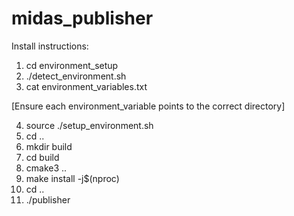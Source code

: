 # midas_publisher
Install instructions:
1. cd environment_setup
2. ./detect_environment.sh
3. cat environment_variables.txt
  
[Ensure each environment_variable points to the correct directory]

4. source ./setup_environment.sh
5. cd ..
6. mkdir build
7. cd build
8. cmake3 ..
9. make install -j$(nproc)
10. cd ..
121. ./publisher
